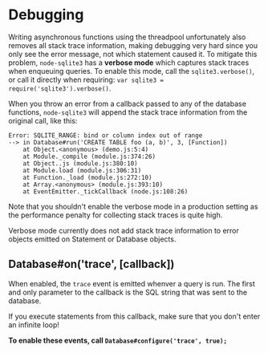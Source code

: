 # Debugging

Writing asynchronous functions using the threadpool unfortunately also removes all stack trace information, making debugging very hard since you only see the error message, not which statement caused it. To mitigate this problem, `node-sqlite3` has a **verbose mode** which captures stack traces when enqueuing queries. To enable this mode, call the `sqlite3.verbose()`, or call it directly when requiring: `var sqlite3 = require('sqlite3').verbose()`.

When you throw an error from a callback passed to any of the database functions, `node-sqlite3` will append the stack trace information from the original call, like this:

    Error: SQLITE_RANGE: bind or column index out of range
    --> in Database#run('CREATE TABLE foo (a, b)', 3, [Function])
        at Object.<anonymous> (demo.js:5:4)
        at Module._compile (module.js:374:26)
        at Object..js (module.js:380:10)
        at Module.load (module.js:306:31)
        at Function._load (module.js:272:10)
        at Array.<anonymous> (module.js:393:10)
        at EventEmitter._tickCallback (node.js:108:26)

Note that you shouldn't enable the verbose mode in a production setting as the performance penalty for collecting stack traces is quite high.

Verbose mode currently does not add stack trace information to error objects emitted on Statement or Database objects.

## Database#on('trace', [callback])

When enabled, the `trace` event is emitted whenver a query is run. The first and only parameter to the callback is the SQL string that was sent to the database.

If you execute statements from this callback, make sure that you don't enter an infinite loop!

**To enable these events, call `Database#configure('trace', true);`**

